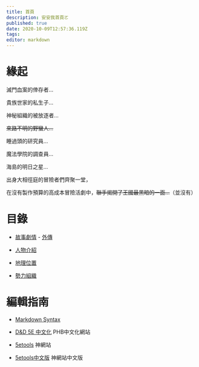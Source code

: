 ```yaml
---
title: 首頁
description: 安安我首頁ㄛ
published: true
date: 2020-10-09T12:57:36.119Z
tags: 
editor: markdown
---
```


# 緣起
滅門血案的倖存者…

貴族世家的私生子…

神秘組織的被放逐者…

~~來路不明的野蠻人…~~

睡過頭的研究員...

魔法學院的調查員...

海島的明日之星...

出身大相徑庭的冒險者們齊聚一堂，

在沒有製作預算的高成本冒險活劇中，~~聯手揭開了王國最黑暗的一面…~~（並沒有）

# 目錄
- [故事劇情](故事/冒險紀錄) - [外傳](故事/外傳)

- [人物介紹](角色/列表)

- [地理位置](地理/列表)

- [勢力組織](組織/列表)

# 編輯指南
- [Markdown Syntax](https://docs-legacy.requarks.io/wiki/user-guide/markdown-syntax)

- [D&D 5E 中文化](https://trpgtdnd.weebly.com/) PHB中文化網站

- [5etools](https://5e.tools/5etools.html) 神網站

- [5etools中文版](http://5etools.wayneh.tw/5etools.html) 神網站中文版
